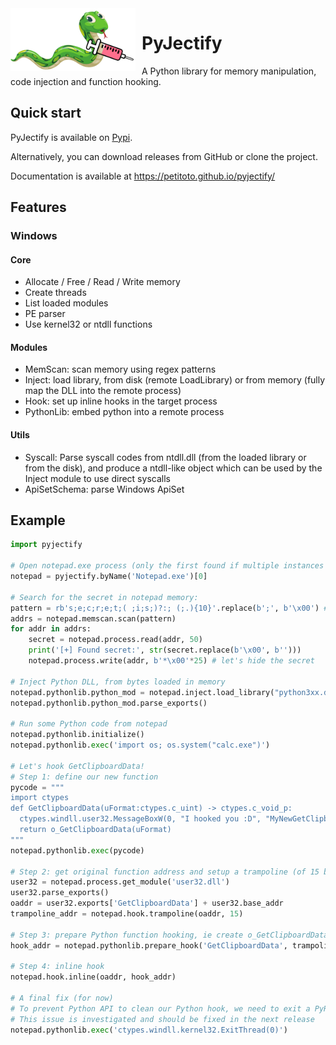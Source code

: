 <img height="100" align="left" style="float: left; margin: 0 10px 0 0;" alt="PyJectify logo" src="pyjectify.png">

# PyJectify
A Python library for memory manipulation, code injection and function hooking.


## Quick start
PyJectify is available on [Pypi](https://pypi.org/project/pyjectify/).

Alternatively, you can download releases from GitHub or clone the project.

Documentation is available at https://petitoto.github.io/pyjectify/


## Features
### Windows
#### Core
- Allocate / Free / Read / Write memory
- Create threads
- List loaded modules
- PE parser
- Use kernel32 or ntdll functions

#### Modules
- MemScan: scan memory using regex patterns
- Inject: load library, from disk (remote LoadLibrary) or from memory (fully map the DLL into the remote process)
- Hook: set up inline hooks in the target process
- PythonLib: embed python into a remote process

#### Utils
- Syscall: Parse syscall codes from ntdll.dll (from the loaded library or from the disk), and produce a ntdll-like object which can be used by the Inject module to use direct syscalls
- ApiSetSchema: parse Windows ApiSet


## Example
```python
import pyjectify

# Open notepad.exe process (only the first found if multiple instances of notepad are running)
notepad = pyjectify.byName('Notepad.exe')[0]

# Search for the secret in notepad memory:
pattern = rb's;e;c;r;e;t;( ;i;s;)?:; (;.){10}'.replace(b';', b'\x00') # ; -> \x00 just to keep the pattern readable (notepad use wide strings)
addrs = notepad.memscan.scan(pattern)
for addr in addrs:
    secret = notepad.process.read(addr, 50)
    print('[+] Found secret:', str(secret.replace(b'\x00', b'')))
    notepad.process.write(addr, b'*\x00'*25) # let's hide the secret

# Inject Python DLL, from bytes loaded in memory
notepad.pythonlib.python_mod = notepad.inject.load_library("python3xx.dll")
notepad.pythonlib.python_mod.parse_exports()

# Run some Python code from notepad
notepad.pythonlib.initialize()
notepad.pythonlib.exec('import os; os.system("calc.exe")')

# Let's hook GetClipboardData!
# Step 1: define our new function
pycode = """
import ctypes
def GetClipboardData(uFormat:ctypes.c_uint) -> ctypes.c_void_p:
  ctypes.windll.user32.MessageBoxW(0, "I hooked you :D", "MyNewGetClipboardData", 0)
  return o_GetClipboardData(uFormat)
"""
notepad.pythonlib.exec(pycode)

# Step 2: get original function address and setup a trampoline (of 15 bytes size)
user32 = notepad.process.get_module('user32.dll')
user32.parse_exports()
oaddr = user32.exports['GetClipboardData'] + user32.base_addr
trampoline_addr = notepad.hook.trampoline(oaddr, 15)

# Step 3: prepare Python function hooking, ie create o_GetClipboardData and get ou Python GetClipboardData address
hook_addr = notepad.pythonlib.prepare_hook('GetClipboardData', trampoline_addr)

# Step 4: inline hook
notepad.hook.inline(oaddr, hook_addr)

# A final fix (for now)
# To prevent Python API to clean our Python hook, we need to exit a PyRun_SimpleString abruptly, or keeping it open using a sleep
# This issue is investigated and should be fixed in the next release
notepad.pythonlib.exec('ctypes.windll.kernel32.ExitThread(0)')
```